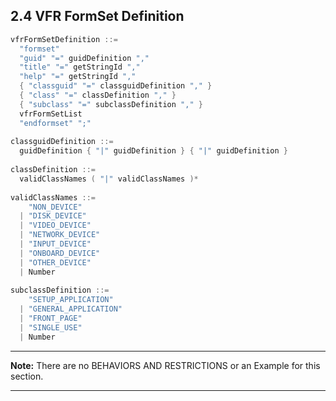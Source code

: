 <!--- @file
  2.4 VFR FormSet Definition

  Copyright (c) 2007-2017, Intel Corporation. All rights reserved.<BR>

  Redistribution and use in source (original document form) and 'compiled'
  forms (converted to PDF, epub, HTML and other formats) with or without
  modification, are permitted provided that the following conditions are met:

  1) Redistributions of source code (original document form) must retain the
     above copyright notice, this list of conditions and the following
     disclaimer as the first lines of this file unmodified.

  2) Redistributions in compiled form (transformed to other DTDs, converted to
     PDF, epub, HTML and other formats) must reproduce the above copyright
     notice, this list of conditions and the following disclaimer in the
     documentation and/or other materials provided with the distribution.

  THIS DOCUMENTATION IS PROVIDED BY TIANOCORE PROJECT "AS IS" AND ANY EXPRESS OR
  IMPLIED WARRANTIES, INCLUDING, BUT NOT LIMITED TO, THE IMPLIED WARRANTIES OF
  MERCHANTABILITY AND FITNESS FOR A PARTICULAR PURPOSE ARE DISCLAIMED. IN NO
  EVENT SHALL TIANOCORE PROJECT  BE LIABLE FOR ANY DIRECT, INDIRECT, INCIDENTAL,
  SPECIAL, EXEMPLARY, OR CONSEQUENTIAL DAMAGES (INCLUDING, BUT NOT LIMITED TO,
  PROCUREMENT OF SUBSTITUTE GOODS OR SERVICES; LOSS OF USE, DATA, OR PROFITS;
  OR BUSINESS INTERRUPTION) HOWEVER CAUSED AND ON ANY THEORY OF LIABILITY,
  WHETHER IN CONTRACT, STRICT LIABILITY, OR TORT (INCLUDING NEGLIGENCE OR
  OTHERWISE) ARISING IN ANY WAY OUT OF THE USE OF THIS DOCUMENTATION, EVEN IF
  ADVISED OF THE POSSIBILITY OF SUCH DAMAGE.

-->

## 2.4 VFR FormSet Definition

```c
vfrFormSetDefinition ::=
  "formset"
  "guid" "=" guidDefinition ","
  "title" "=" getStringId ","
  "help" "=" getStringId ","
  { "classguid" "=" classguidDefinition "," }
  { "class" "=" classDefinition "," } 
  { "subclass" "=" subclassDefinition "," }
  vfrFormSetList 
  "endformset" ";"
  
classguidDefinition ::= 
  guidDefinition { "|" guidDefinition } { "|" guidDefinition }
  
classDefinition ::= 
  validClassNames ( "|" validClassNames )*
  
validClassNames ::=
    "NON_DEVICE"
  | "DISK_DEVICE"
  | "VIDEO_DEVICE"
  | "NETWORK_DEVICE"
  | "INPUT_DEVICE"
  | "ONBOARD_DEVICE"
  | "OTHER_DEVICE"
  | Number
  
subclassDefinition ::=
    "SETUP_APPLICATION"
  | "GENERAL_APPLICATION"
  | "FRONT_PAGE"
  | "SINGLE_USE"
  | Number
```

**********
**Note:** There are no BEHAVIORS AND RESTRICTIONS or an Example for this
section.
**********
